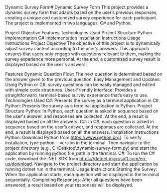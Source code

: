 Dynamic Survey Form# Dynamic Survey Form
This project provides a dynamic survey form that adapts based on the user’s previous responses, creating a unique and customized survey experience for each participant. The project is implemented in two languages: C# and Python.

Project Objective
Features
Technologies Used
Project Structure
Python Implementation
C# Implementation
Installation Instructions
Usage Instructions
Project Objective
The objective of this project is to dynamically adjust survey content according to the user's answers. This approach ensures that users only engage with questions relevant to them, making the survey experience more personal. At the end, a customized survey result is displayed based on the user's answers.

Features
Dynamic Question Flow: The next question is determined based on the answer given to the previous question.
Easy Management and Updates: Using Python or C#, survey questions can be easily managed and edited with simple code structures.
User-Friendly Interface: Provides a straightforward, terminal-based survey experience that’s easy to use.
Technologies Used
C#: Presents the survey as a terminal application in C#.
Python: Presents the survey as a terminal application in Python.
Project Structure
Python: In Python, each question is asked in sequence based on the user's answer, and responses are collected. At the end, a result is displayed based on all the answers.
C#: In C#, each question is asked in sequence based on the user’s answer, and responses are collected. At the end, a result is displayed based on all the answers.
Installation Instructions
Python: Download Python from https://www.python.org/. To verify installation, type python --version in the terminal. Then navigate to the project directory (e.g., C:\Desktop\dynamic-survey-form.py) and start the application by running python file_path in the terminal.
C#: To run the C# code, download the .NET SDK from https://dotnet.microsoft.com/en-us/download. Navigate to the project directory and start the application by running dotnet run in the terminal.
Usage Instructions
Starting the Survey: When the application starts, each question will be displayed in the terminal sequentially.
Completing Responses: After all questions have been answered, a result based on your responses will be displayed.
